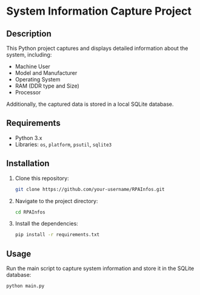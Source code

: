 # System Information Capture Project

## Description

This Python project captures and displays detailed information about the system, including:

- Machine User
- Model and Manufacturer
- Operating System
- RAM (DDR type and Size)
- Processor

Additionally, the captured data is stored in a local SQLite database.

## Requirements

- Python 3.x
- Libraries: `os`, `platform`, `psutil`, `sqlite3`

## Installation

1. Clone this repository:
    ```bash
    git clone https://github.com/your-username/RPAInfos.git
    ```
2. Navigate to the project directory:
    ```bash
    cd RPAInfos
    ```
3. Install the dependencies:
    ```bash
    pip install -r requirements.txt
    ```

## Usage

Run the main script to capture system information and store it in the SQLite database:
```bash
python main.py
